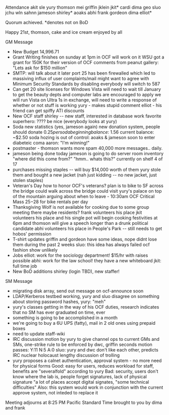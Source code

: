 Attendance
akit
sle
yury
thomson
mei
griffin
jklein
jkit*
cardi
dima
geo
sluo
jchu
wln
sahnn
jameson
shirley*
aoaks
abhi
frank
gordeon
dima
elliot*

Quorum achieved.
*denotes not on BoD

Happy 21st, thomson, cake and ice cream enjoyed by all

GM Message

- New Budget 14,996.71
- Grant Writing finishes on sunday at 1pm in OCF
	will work on it 
	WSU got a grant for 150K for their version of OCF
	comments from peanut gallery: "Lets ask for $150 million"
- SMTP: will talk about it later 
	port 25 has been firewalled which led to massiving influx of user complaints/mail
	might want to agree with Minimum Security Standards by disabling
	everybody will switch to 587
- Can get 20 site licenses for Windows Vista
	will need to wait till January to get the beauty
	depts and computer labs are encouraged to apply
	we will run Vista on Ultra 1s
	in exchange, will need to write a response of whether or not stuff is working
	yury - makes stupid comment
	elliot - his friend can get spiffy ATI discounts
- New OCF staff
	shirley -- new staff, interested in database work
	favorite superhero:  ????
	be nice (everybody looks at yury)
- Soda 
	new statistics (yes, jameson again)
	new donation system, people should donate $0.25 per soda
		beginning balance: ~$1.56
		current balance: ~$2.50
	soda hozing is out of control: aoaks & jameson soon to enter diabeteic coma
	aaron: "I'm winning!"
- postmaster - thomson wants more spam
	40,000 more messages.. daily.
- jameson being done today
	jameson is going to do server room inventory
	"where did this come from?" "hmm.. whats this?"
	currently on shelf 4 of 17
- purchases
	missing staples -- will buy $14,000 worth of them
	yury stole them and bought a new jacket (nah just kidding -- no new jacket, just stolen staples)
- Veteran's Day
	how to honor OCF's veterans?
	plan is to bike to SF across the bridge
	could walk across the bridge
	could visit yury's palace on top of the mountain
	arguing about when to leave - 10:30am
	OCF Critical Mass
	$25-$28 for bike rentals per day
- Thanksgiving
	Wolf is not available for cooking due to some group meeting there 
		maybe residents?
	frank volunteers his place
	jkit volunteers his place and his single pot
	will begin cooking festivities at 6pm and thomson will give a speech longer than a drunk political candidate
	abhi volunteers his place in People's Park -- still needs to get hobos' permission
- T-shirt updates
	griffin and gordeon have some ideas, nope didnt lose them during the past 2 weeks
	sluo: this idea has always failed
	ocf fashion show unlikely
- Jobs
	elliot: work for the sociology department! $15/hr with raises possible
	abhi: work for the law school!  they have a new whiteboard
	jkit: full time job
- New BoD additions
	shirley (login TBD), new staffer!
	
SM Message

- migrating disk array, send out message on ocf-announce soon
- LDAP/Kerberos testbed working, yury and sluo disagree on something about storing password hashes, yury: "meh"
- yury's classes getting in the way of his OCF duties, research indicates that no SM has ever graduated on time, ever
- something is going to be accomplished in a month
- we're going to buy a 6U UPS (fatty), mail in 2 old ones using prepaid boxes
- need to update staff-wiki
- IRC discussion
	motion by yury to give channel ops to current GMs and SMs, one-strike rule to be enforced by dwc, griffin seconds
		motion passes: Y:11  N:5  A:0
	sluo: yury and dwc don't like each other, predicts IRC nuclear holocaust
	lengthy discussion of trolling
- yury proposes a calnet authentication, approval system - no more need for physical forms
	Good: easy for users, reduces workload for staff, benefits are "severalfold" according to yury
	Bad: security, users don't know where the lab is, people forget signatures, lack of physical signature "a lot of places accept digital signates, "some technical difficulties"
	Also: this system would work in conjunction with the current approve system, not inteded to replace it

Meeting adjourns at 8:25 PM Pacific Standard Time
	brought to you by dima and frank
